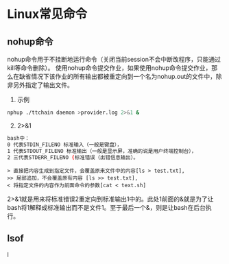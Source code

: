 # Linux常见命令

## nohup命令

nohup命令用于不挂断地运行命令（关闭当前session不会中断改程序，只能通过kill等命令删除）。
使用nohup命令提交作业，如果使用nohup命令提交作业，那么在缺省情况下该作业的所有输出都被重定向到一个名为nohup.out的文件中，除非另外指定了输出文件。



1. 示例

```bash
nphup ./ttchain daemon >provider.log 2>&1 &
```



2. 2>&1

```bash
bash中：
0 代表STDIN_FILENO 标准输入（一般是键盘），
1 代表STDOUT_FILENO 标准输出（一般是显示屏，准确的说是用户终端控制台），
2 三代表STDERR_FILENO (标准错误（出错信息输出）。
```

```
> 直接把内容生成到指定文件，会覆盖原来文件中的内容[ls > test.txt],
>> 尾部追加，不会覆盖原有内容 [ls >> test.txt],
< 将指定文件的内容作为前面命令的参数[cat < text.sh]
```

2>&1就是用来将标准错误2重定向到标准输出1中的。此处1前面的&就是为了让bash将1解释成标准输出而不是文件1。至于最后一个&，则是让bash在后台执行。





## lsof

l